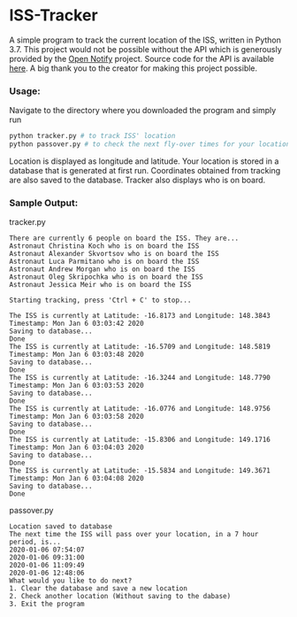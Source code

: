 # ISS-Tracker

A simple program to track the current location of the ISS, written in Python 3.7. This project would not be possible without the API which is generously provided by the [Open Notify](http://open-notify.org/) project. Source code for the API is available [here](https://github.com/open-notify/Open-Notify-API). A big thank you to the creator for making this project possible. 

### Usage:

Navigate to the directory where you downloaded the program and simply run 

```python
python tracker.py # to track ISS' location
python passover.py # to check the next fly-over times for your location

```

Location is displayed as longitude and latitude. Your location is stored in a database that is generated at first run. Coordinates obtained from tracking are also saved to the database. Tracker also displays who is on board. 

### Sample Output:

tracker.py

```
There are currently 6 people on board the ISS. They are...
Astronaut Christina Koch who is on board the ISS
Astronaut Alexander Skvortsov who is on board the ISS
Astronaut Luca Parmitano who is on board the ISS
Astronaut Andrew Morgan who is on board the ISS
Astronaut Oleg Skripochka who is on board the ISS
Astronaut Jessica Meir who is on board the ISS

Starting tracking, press 'Ctrl + C' to stop...

The ISS is currently at Latitude: -16.8173 and Longitude: 148.3843 Timestamp: Mon Jan 6 03:03:42 2020
Saving to database...
Done
The ISS is currently at Latitude: -16.5709 and Longitude: 148.5819 Timestamp: Mon Jan 6 03:03:48 2020
Saving to database...
Done
The ISS is currently at Latitude: -16.3244 and Longitude: 148.7790 Timestamp: Mon Jan 6 03:03:53 2020
Saving to database...
Done
The ISS is currently at Latitude: -16.0776 and Longitude: 148.9756 Timestamp: Mon Jan 6 03:03:58 2020
Saving to database...
Done
The ISS is currently at Latitude: -15.8306 and Longitude: 149.1716 Timestamp: Mon Jan 6 03:04:03 2020
Saving to database...
Done
The ISS is currently at Latitude: -15.5834 and Longitude: 149.3671 Timestamp: Mon Jan 6 03:04:08 2020
Saving to database...
Done
```

passover.py

```
Location saved to database
The next time the ISS will pass over your location, in a 7 hour period, is...
2020-01-06 07:54:07
2020-01-06 09:31:00
2020-01-06 11:09:49
2020-01-06 12:48:06
What would you like to do next?
1. Clear the database and save a new location
2. Check another location (Without saving to the dabase)
3. Exit the program
```
